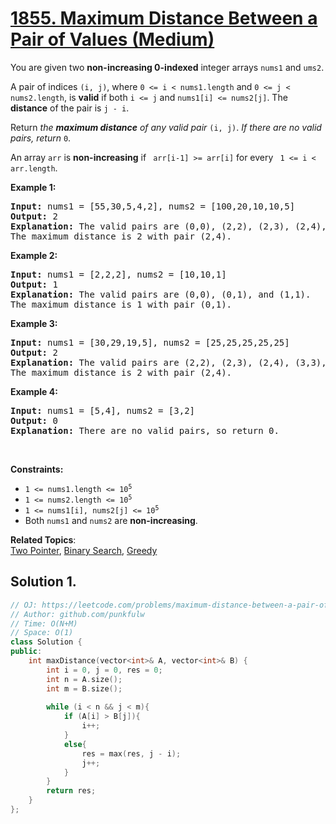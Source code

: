 # [1855. Maximum Distance Between a Pair of Values (Medium)](https://leetcode.com/problems/maximum-distance-between-a-pair-of-values/)

<p>You are given two <b>non-increasing 0-indexed</b> integer arrays <code>nums1</code> and <code>ums2</code>.</p>

<p>A pair of indices <code>(i, j)</code>, where <code>0 <= i < nums1.length</code> and <code>0 <= j < nums2.length</code>,
  is <b>valid</b> if both <code>i <= j</code> and <code>nums1[i] <= nums2[j]</code>.
  The <b>distance</b> of the pair is <code>j - i</code>.</p>

<p>Return <em>the <b>maximum distance</b> of any </b>valid</b> pair </em><code>(i, j)</code>.<em> If there are no valid pairs, return</em> <code>0</code>.</p>

<p>An array <code>arr</code> is <b>non-increasing</b> if <code> arr[i-1] >= arr[i]</code> for every <code> 1 <= i < arr.length</code>.</p>

<p><strong>Example 1:</strong></p>

<pre><strong>Input:</strong> nums1 = [55,30,5,4,2], nums2 = [100,20,10,10,5]
<strong>Output:</strong> 2
<strong>Explanation: </strong>The valid pairs are (0,0), (2,2), (2,3), (2,4), (3,3), (3,4), and (4,4).
The maximum distance is 2 with pair (2,4).
</pre>


<p><strong>Example 2:</strong></p>

<pre><strong>Input:</strong> nums1 = [2,2,2], nums2 = [10,10,1]
<strong>Output:</strong> 1
<strong>Explanation: </strong>The valid pairs are (0,0), (0,1), and (1,1).
The maximum distance is 1 with pair (0,1).
</pre>

<p><strong>Example 3:</strong></p>

<pre><strong>Input:</strong> nums1 = [30,29,19,5], nums2 = [25,25,25,25,25]
<strong>Output:</strong> 2
<strong>Explanation: </strong>The valid pairs are (2,2), (2,3), (2,4), (3,3), and (3,4).
The maximum distance is 2 with pair (2,4).
</pre>

<p><strong>Example 4:</strong></p>

<pre><strong>Input:</strong> nums1 = [5,4], nums2 = [3,2]
<strong>Output:</strong> 0
<strong>Explanation: </strong>There are no valid pairs, so return 0.
</pre>



<p>&nbsp;</p>
<p><strong>Constraints:</strong></p>

<ul>
  <li><code>1 &lt;= nums1.length &lt;= 10<sup>5</sup></code></li>
  <li><code>1 &lt;= nums2.length &lt;= 10<sup>5</sup></code></li>
  <li><code>1 &lt;= nums1[i], nums2[j] &lt;= 10<sup>5</sup></code></li>
  <li>Both <code>nums1</code> and <code>nums2</code> are <b>non-increasing</b>.</li>
</ul>


**Related Topics**:  
[Two Pointer](https://leetcode.com/tag/two-pointers/), [Binary Search](https://leetcode.com/tag/binary-search/), [Greedy](https://leetcode.com/tag/greedy/)



## Solution 1.

```cpp
// OJ: https://leetcode.com/problems/maximum-distance-between-a-pair-of-values/
// Author: github.com/punkfulw
// Time: O(N+M)
// Space: O(1)
class Solution {
public:
    int maxDistance(vector<int>& A, vector<int>& B) {
        int i = 0, j = 0, res = 0;
        int n = A.size();
        int m = B.size();
        
        while (i < n && j < m){
            if (A[i] > B[j]){
                i++;
            }
            else{
                res = max(res, j - i);
                j++;
            }
        }
        return res;
    }
};
```
